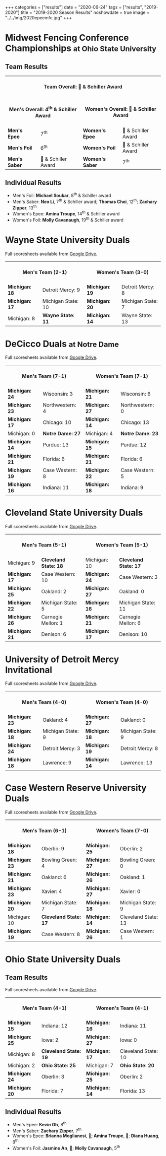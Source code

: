 +++
categories = ["results"]
date = "2020-06-24"
tags = ["results", "2019-2020"]
title = "2019-2020 Season Results"
noshowdate = true
image = "../../img/2020epeemfc.jpg"
+++

# Midwest Fencing Conference Championships <small>at Ohio State University</small>

## Team Results
<table class="table table-striped"><tbody>
<tr><td colspan="4"><h4 align="Center"><strong>Team Overall</strong>: 🥉 & Schiller Award</h4></td></tr>
<tr><td colspan="2"><h4 align="Center"><strong>Men's Overall</strong>: 4<sup>th</sup> & Schiller Award</h4></td>
    <td colspan="2"><h4 align="Center"><strong>Women's Overall</strong>: 🥉 & Schiller Award</h4></td></tr>
<tr><td><strong>Men's Epee</strong></td><td>7<sup>th</sup></td>
    <td><strong>Women's Epee</strong></td><td>🥉 & Schiller Award</td></tr>
<tr><td><strong>Men's Foil</strong></td><td>6<sup>th</sup></td>
    <td><strong>Women's Foil</strong></td><td>🥉 & Schiller Award</td></tr>
<tr><td><strong>Men's Saber</strong></td><td>🥈 & Schiller Award</td>
    <td><strong>Women's Saber</strong></td><td>7<sup>th</sup></td></tr>
</tbody></table>

## Individual Results
- Men's Foil: **Michael Soukar**, 8<sup>th</sup> & Schiller award
- Men's Saber: **Neo Li**, 7<sup>th</sup> & Schiller award; **Thomas Choi**, 12<sup>th</sup>; **Zachary Zipper**, 13<sup>th</sup>
- Women's Epee: **Amina Troupe**, 14<sup>th</sup> & Schiller award
- Women's Foil: **Molly Cavanaugh**, 19<sup>th</sup> & Schiller award

# Wayne State University Duals
Full scoresheets available from [Google Drive](https://drive.google.com/drive/folders/13eYCZg3jn5-gNgMhlezg-e5XVGLi8iLG?usp=sharing).

<table class="table table-striped"><tbody>
<tr><td colspan="2"><h4 align="Center"><strong>Men's Team</strong> (2-1)</h4></td>  <td colspan="2"><h4 align="Center"><strong>Women's Team</strong> (3-0)</h4></td></tr>
<tr><td><strong>Michigan: 18</strong></td><td>Detroit Mercy: 9</td>                 <td><strong>Michigan: 19</strong></td><td>Detroit Mercy: 8</td></tr>
<tr><td><strong>Michigan: 17</strong></td><td>Michigan State: 10</td>               <td><strong>Michigan: 20</strong></td><td>Michigan State: 7</td></tr>
<tr><td>Michigan: 8</td><td><strong>Wayne State: 11</strong></td>                   <td><strong>Michigan: 14</strong></td><td>Wayne State: 13</td></tr>
</tbody></table>

# DeCicco Duals <small>at Notre Dame</small>
Full scoresheets available from [Google Drive](https://drive.google.com/drive/folders/1D3eymLdlF0DJQkSQ0nj-PERnk_MvsdK5?usp=sharing).

<table class="table table-striped"><tbody>
<tr><td colspan="2"><h4 align="Center"><strong>Men's Team</strong> (7-1)</h4></td>  <td colspan="2"><h4 align="Center"><strong>Women's Team</strong> (7-1)</h4></td></tr>
<tr><td><strong>Michigan: 24</strong></td><td>Wisconsin: 3</td>                     <td><strong>Michigan: 21</strong></td><td>Wisconsin: 6</td></tr>
<tr><td><strong>Michigan: 23</strong></td><td>Northwestern: 4</td>                  <td><strong>Michigan: 27</strong></td><td>Northwestern: 0</td></tr>
<tr><td><strong>Michigan: 17</strong></td><td>Chicago: 10</td>                      <td><strong>Michigan: 14</strong></td><td>Chicago: 13</td></tr>
<tr><td>Michigan: 0</td><td><strong>Notre Dame: 27</strong></td>                    <td>Michigan: 4</td><td><strong>Notre Dame: 23</strong></td></tr>
<tr><td><strong>Michigan: 14</strong></td><td>Purdue: 13</td>                       <td><strong>Michigan: 15</strong></td><td>Purdue: 12</td></tr>
<tr><td><strong>Michigan: 21</strong></td><td>Florida: 6</td>                       <td><strong>Michigan: 21</strong></td><td>Florida: 6</td></tr>
<tr><td><strong>Michigan: 19</strong></td><td>Case Western: 8</td>                  <td><strong>Michigan: 22</strong></td><td>Case Western: 5</td></tr>
<tr><td><strong>Michigan: 16</strong></td><td>Indiana: 11</td>                      <td><strong>Michigan: 18</strong></td><td>Indiana: 9</td></tr>
</tbody></table>

# Cleveland State University Duals
Full scoresheets available from [Google Drive](https://drive.google.com/file/d/1YzpVhpyJQexapfEi3e-hr1th1XO5F4o2/view?usp=sharing).

<table class="table table-striped"><tbody>
<tr><td colspan="2"><h4 align="Center"><strong>Men's Team</strong> (5-1)</h4></td>  <td colspan="2"><h4 align="Center"><strong>Women's Team</strong> (5-1)</h4></td></tr>
<tr><td>Michigan: 9</td><td><strong>Cleveland State: 18</strong></td>               <td>Michigan: 10</td><td><strong>Cleveland State: 17</strong></td></tr>
<tr><td><strong>Michigan: 17</strong></td><td>Case Western: 10</td>                 <td><strong>Michigan: 24</strong></td><td>Case Western: 3</td></tr>
<tr><td><strong>Michigan: 25</strong></td><td>Oakland: 2</td>                       <td><strong>Michigan: 27</strong></td><td>Oakland: 0</td></tr>
<tr><td><strong>Michigan: 22</strong></td><td>Michigan State: 5</td>                <td><strong>Michigan: 16</strong></td><td>Michigan State: 11</td></tr>
<tr><td><strong>Michigan: 26</strong></td><td>Carnegie Mellon: 1</td>               <td><strong>Michigan: 21</strong></td><td>Carnegie Mellon: 6</td></tr>
<tr><td><strong>Michigan: 21</strong></td><td>Denison: 6</td>                       <td><strong>Michigan: 17</strong></td><td>Denison: 10</td></tr>
</tbody></table>

# University of Detroit Mercy Invitational
Full scoresheets available from [Google Drive](https://drive.google.com/file/d/1YqoAJ9qmXVVVEE-PsHlvFZdic060Zdxj/view?usp=sharing).

<table class="table table-striped"><tbody>
<tr><td colspan="2"><h4 align="Center"><strong>Men's Team</strong> (4-0)</h4></td>  <td colspan="2"><h4 align="Center"><strong>Women's Team</strong> (4-0)</h4></td></tr>
<tr><td><strong>Michigan: 23</strong></td><td>Oakland: 4</td>                       <td><strong>Michigan: 27</strong></td><td>Oakland: 0</td></tr>
<tr><td><strong>Michigan: 18</strong></td><td>Michigan State: 9</td>                <td><strong>Michigan: 18</strong></td><td>Michigan State: 9</td></tr>
<tr><td><strong>Michigan: 24</strong></td><td>Detroit Mercy: 3</td>                 <td><strong>Michigan: 19</strong></td><td>Detroit Mercy: 8</td></tr>
<tr><td><strong>Michigan: 18</strong></td><td>Lawrence: 9</td>                      <td><strong>Michigan: 14</strong></td><td>Lawrence: 13</td></tr>
</tbody></table>

# Case Western Reserve University Duals
Full scoresheets available from [Google Drive](https://drive.google.com/drive/folders/1g-mmZeKIBQgrzWwrktHCIB2t0SuWakhQ?usp=sharing).

<table class="table table-striped"><tbody>
<tr><td colspan="2"><h4 align="Center"><strong>Men's Team</strong> (6-1)</h4></td>  <td colspan="2"><h4 align="Center"><strong>Women's Team</strong> (7-0)</h4></td></tr>
<tr><td><strong>Michigan: 18</strong></td><td>Oberlin: 9</td>                       <td><strong>Michigan: 25</strong></td><td>Oberlin: 2</td></tr>
<tr><td><strong>Michigan: 23</strong></td><td>Bowling Green: 4</td>                 <td><strong>Michigan: 27</strong></td><td>Bowling Green: 0</td></tr>
<tr><td><strong>Michigan: 21</strong></td><td>Oakland: 6</td>                 		<td><strong>Michigan: 26</strong></td><td>Oakland: 1</td></tr>
<tr><td><strong>Michigan: 23</strong></td><td>Xavier: 4</td>                        <td><strong>Michigan: 27</strong></td><td>Xavier: 0</td></tr>
<tr><td><strong>Michigan: 20</strong></td><td>Michigan State: 7</td>                <td><strong>Michigan: 18</strong></td><td>Michigan State: 9</td></tr>
<tr><td>Michigan: 10</td><td><strong>Cleveland State: 17</strong></td>              <td><strong>Michigan: 14</strong></td><td>Cleveland State: 13</td></tr>
<tr><td><strong>Michigan: 19</strong></td><td>Case Western: 8</td>                  <td><strong>Michigan: 26</strong></td><td>Case Western: 1</td></tr>
</tbody></table>

# Ohio State University Duals

## Team Results
Full scoresheets available from [Google Drive](https://drive.google.com/drive/folders/1Cl6jzEHkIm4xv5wGwb3e2D6TsXO-nve3?usp=sharing).

<table class="table table-striped"><tbody>
<tr><td colspan="2"><h4 align="Center"><strong>Men's Team</strong> (4-1)</h4></td>  <td colspan="2"><h4 align="Center"><strong>Women's Team</strong> (4-1)</h4></td></tr>
<tr><td><strong>Michigan: 15</strong></td><td>Indiana: 12</td>                <td><strong>Michigan: 16</strong></td><td>Indiana: 11</td></tr>
<tr><td><strong>Michigan: 25</strong></td><td>Iowa: 2</td>                    <td><strong>Michigan: 27</strong></td><td>Iowa: 0</td></tr>
<tr><td>Michigan: 8</td><td><strong>Cleveland State: 19</strong></td>         <td><strong>Michigan: 17</strong></td><td>Cleveland State: 10</td></tr>
<tr><td>Michigan: 2</td><td><strong>Ohio State: 25</strong></td>              <td>Michigan: 7</td><td><strong>Ohio State: 20</strong></td></tr>
<tr><td><strong>Michigan: 24</strong></td><td>Oberlin: 3</td>                 <td><strong>Michigan: 25</strong></td><td>Oberlin: 2</td></tr>
<tr><td><strong>Michigan: 20</strong></td><td>Florida: 7</td>                 <td><strong>Michigan: 14</strong></td><td>Florida: 13</td></tr>
</tbody></table>

## Individual Results
- Men's Epee: **Kevin Oh**, 8<sup>th</sup>
- Men's Saber: **Zachary Zipper**, 7<sup>th</sup>
- Women's Epee: **Brianna Moglianesi**, 🥉; **Amina Troupe**, 🥉; **Diana Huang**, 8<sup>th</sup>
- Women's Foil: **Jasmine An**, 🥉; **Molly Cavanaugh**,  5<sup>th</sup>
